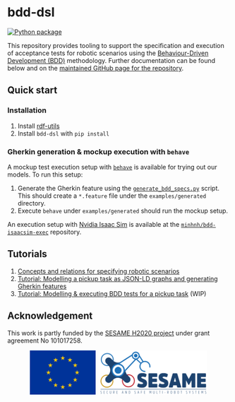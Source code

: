 # bdd-dsl

[![Python package](https://github.com/minhnh/bdd-dsl/actions/workflows/python-package.yml/badge.svg)](https://github.com/minhnh/bdd-dsl/actions/workflows/python-package.yml)

This repository provides tooling to support the specification and execution of acceptance tests for
robotic scenarios using the [Behaviour-Driven Development (BDD)](https://dannorth.net/introducing-bdd/)
methodology. Further documentation can be found below and on the
[maintained GitHub page for the repository](https://secorolab.github.io/bdd-dsl/).

## Quick start

### Installation

1. Install [rdf-utils](https://github.com/secorolab/rdf-utils/)
1. Install `bdd-dsl` with `pip install`

### Gherkin generation & mockup execution with `behave`

A mockup test execution setup with [`behave`](https://behave.readthedocs.io/en/latest/) is available
for trying out our models. To run this setup:

1. Generate the Gherkin feature using the [`generate_bdd_specs.py`](./examples/generate_bdd_specs.py)
   script. This should create a `*.feature` file under the `examples/generated` directory.
2. Execute `behave` under `examples/generated` should run the mockup setup.

An execution setup with [Nvidia Isaac Sim](https://docs.isaacsim.omniverse.nvidia.com/latest/index.html)
is available at the [`minhnh/bdd-isaacsim-exec`](https://github.com/minhnh/bdd-isaacsim-exec) repository.

## Tutorials

1. [Concepts and relations for specifying robotic scenarios](docs/bdd-concepts.md)
2. [Tutorial: Modelling a pickup task as JSON-LD graphs and generating Gherkin features](docs/bdd-tutorial-representation.md)
3. [Tutorial: Modelling & executing BDD tests for a pickup task](docs/bdd-tutorial-execution.md) (WIP)

## Acknowledgement

This work is partly funded by the [SESAME H2020 project](https://www.sesame-project.org/)
under grant agreement No 101017258.

<p style="text-align:center;">
    <img src="docs/assets/img/eu.jpg" alt="EU logo" height="100" style="padding-right:5px;" />
    <img src="docs/assets/img/sesame_logo_tagline.svg" alt="SESAME logo" height="100" />
</p>
